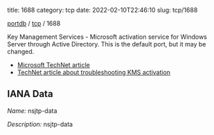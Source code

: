 title: 1688
category: tcp
date: 2022-02-10T22:46:10
slug: tcp/1688

[portdb](/) / [tcp](/category/tcp.html) / 1688


Key Management Services - Microsoft activation service for Windows Server through Active Directory. This is the default port, but it may be changed.

* [Microsoft TechNet article](http://technet.microsoft.com/en-us/library/ff793407.aspx)
* [TechNet article about troubleshooting KMS activation](http://technet.microsoft.com/en-au/library/ee939272.aspx)

## IANA Data

_Name:_ nsjtp-data

_Description:_ nsjtp-data

